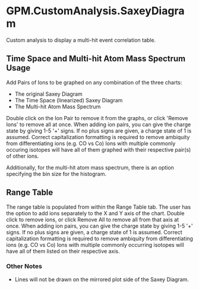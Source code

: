 # GPM.CustomAnalysis.SaxeyDiagram

Custom analysis to display a multi-hit event correlation table.

## Time Space and Multi-hit Atom Mass Spectrum Usage
Add Pairs of Ions to be graphed on any combination of the three charts: 
- The original Saxey Diagram
- The Time Space (linearized) Saxey Diagram
- The Multi-hit Atom Mass Spectrum

Double click on the Ion Pair to remove it from the graphs, or click 'Remove Ions' to remove all at once.
When adding ion pairs, you can give the charge state by giving 1-5 '+' signs. If no plus signs are given, a charge state of 1 is assumed.
Correct capitalization formatting is required to remove ambiquity from differentiating ions (e.g. CO vs Co)
Ions with multiple commonly occuring isotopes will have all of them graphed with their respective pair(s) of other ions.

Additionally, for the multi-hit atom mass spectrum, there is an option specifying the bin size for the histogram.

## Range Table
The range table is populated from within the Range Table tab. The user has the option to add ions separately to the X and Y axis of the chart. Double click to remove ions,
or click Remove All to remove all from that axis at once. 
When adding ion pairs, you can give the charge state by giving 1-5 '+' signs. If no plus signs are given, a charge state of 1 is assumed.
Correct capitalization formatting is required to remove ambiquity from differentiating ions (e.g. CO vs Co)
Ions with multiple commonly occurring isotopes will have all of them listed on their respective axis.

### Other Notes
- Lines will not be drawn on the mirrored plot side of the Saxey Diagram.
